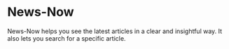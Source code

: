 # News-Now
News-Now helps you see the latest articles in a clear and insightful way. It also lets you search for a specific article.
